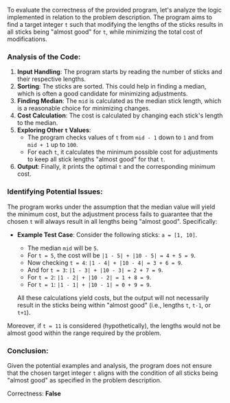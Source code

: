 To evaluate the correctness of the provided program, let's analyze the logic implemented in relation to the problem description. The program aims to find a target integer `t` such that modifying the lengths of the sticks results in all sticks being "almost good" for `t`, while minimizing the total cost of modifications.

### Analysis of the Code:

1. **Input Handling**: The program starts by reading the number of sticks and their respective lengths.
2. **Sorting**: The sticks are sorted. This could help in finding a median, which is often a good candidate for minimizing adjustments.
3. **Finding Median**: The `mid` is calculated as the median stick length, which is a reasonable choice for minimizing changes.
4. **Cost Calculation**: The cost is calculated by changing each stick's length to the median.
5. **Exploring Other `t` Values**:
   - The program checks values of `t` from `mid - 1` down to `1` and from `mid + 1` up to `100`.
   - For each `t`, it calculates the minimum possible cost for adjustments to keep all stick lengths "almost good" for that `t`.
6. **Output**: Finally, it prints the optimal `t` and the corresponding minimum cost.

### Identifying Potential Issues:

The program works under the assumption that the median value will yield the minimum cost, but the adjustment process fails to guarantee that the chosen `t` will always result in all lengths being "almost good". Specifically:

- **Example Test Case**:
  Consider the following sticks: `a = [1, 10]`. 
  - The median `mid` will be `5`.
  - For `t = 5`, the cost will be `|1 - 5| + |10 - 5| = 4 + 5 = 9`.
  - Now checking `t = 4`: `|1 - 4| + |10 - 4| = 3 + 6 = 9`.
  - And for `t = 3`: `|1 - 3| + |10 - 3| = 2 + 7 = 9`.
  - For `t = 2`: `|1 - 2| + |10 - 2| = 1 + 8 = 9`.
  - For `t = 1`: `|1 - 1| + |10 - 1| = 0 + 9 = 9`.
  
  All these calculations yield costs, but the output will not necessarily result in the sticks being within "almost good" (i.e., lengths `t`, `t-1`, or `t+1`).

Moreover, if `t = 11` is considered (hypothetically), the lengths would not be almost good within the range required by the problem.

### Conclusion:

Given the potential examples and analysis, the program does not ensure that the chosen target integer `t` aligns with the condition of all sticks being "almost good" as specified in the problem description.

Correctness: **False**